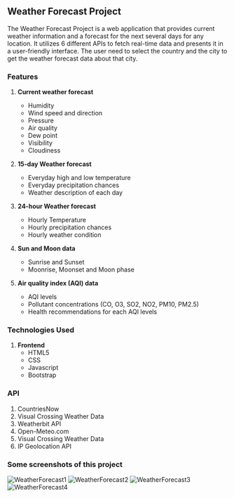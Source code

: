## Weather Forecast Project 

The Weather Forecast Project is a web application that provides current weather information and a forecast for the next several days for any location. It utilizes 6 different APIs to fetch real-time data and presents it in a user-friendly interface. The user need to select the country and the city to get the weather forecast data about that city.

### Features

1. **Current weather forecast**

   - Humidity
   - Wind speed and direction
   - Pressure
   - Air quality
   - Dew point
   - Visibility
   - Cloudiness

2. **15-day Weather forecast**
       
   - Everyday high and low temperature   
   - Everyday precipitation chances
   - Weather description of each day 
    
3. **24-hour Weather forecast**
    
   - Hourly Temperature
   - Hourly precipitation chances    
   - Hourly weather condition     
      
4. **Sun and Moon data**
    
   - Sunrise and Sunset
   - Moonrise, Moonset and Moon phase    
     
5. **Air quality index (AQI) data**
    
   - AQI levels
   - Pollutant concentrations (CO, O3, SO2, NO2, PM10, PM2.5)    
   - Health recommendations for each AQI levels
   
### Technologies Used     

1. **Frontend**   
   - HTML5    
   - CSS     
   - Javascript    
   - Bootstrap    

### API     

1. CountriesNow
2. Visual Crossing Weather Data
3. Weatherbit API
4. Open-Meteo.com
5. Visual Crossing Weather Data
6. IP Geolocation API

### Some screenshots of this project

![WeatherForecast1](https://github.com/TathagatRaj/Weather_Forecast/assets/172009462/b1e6e8c5-456f-47b3-bb9d-e5e5068d198e)
![WeatherForecast2](https://github.com/TathagatRaj/Weather_Forecast/assets/172009462/341e305b-430a-4630-8cb7-a5e5e8ddc014)
![WeatherForecast3](https://github.com/TathagatRaj/Weather_Forecast/assets/172009462/93842043-d183-41c2-baa1-e9c43c813ec5)
![WeatherForecast4](https://github.com/TathagatRaj/Weather_Forecast/assets/172009462/6f6f9744-1221-4a58-8490-1087904cf824)
